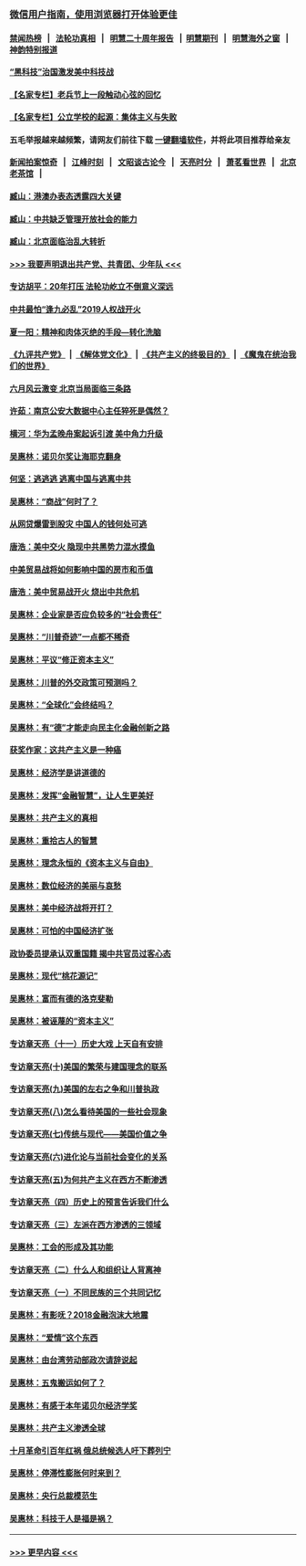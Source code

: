 ### [微信用户指南，使用浏览器打开体验更佳](https://github.com/gfw-breaker/banned-news1/blob/master/indexes/wechat-guide.md?t=0)
#### [禁闻热榜](热点新闻.md?t=0)  &nbsp;&nbsp;|&nbsp;&nbsp; [法轮功真相](https://github.com/gfw-breaker/truth/blob/master/README.md?t=0) &nbsp;&nbsp;|&nbsp;&nbsp; [明慧二十周年报告](https://github.com/gfw-breaker/mh-reports/blob/master/README.md?t=0) &nbsp;&nbsp;|&nbsp;&nbsp;[明慧期刊](https://github.com/gfw-breaker/mh-qikan) &nbsp;&nbsp;|&nbsp;&nbsp; [明慧海外之窗](https://github.com/gfw-breaker/mh-news/blob/master/README.md?t=0) &nbsp;&nbsp;|&nbsp;&nbsp; [神韵特别报道](https://github.com/gfw-breaker/mh-news/blob/master/shenyun.md?t=0)
#### [“黑科技”治国激发美中科技战](../pages/nsc423/n11638056.md?t=02060655) 
#### [【名家专栏】老兵节上一段触动心弦的回忆](../pages/nsc423/n11646016.md?t=02060655) 
#### [【名家专栏】公立学校的起源：集体主义与失败](../pages/nsc423/n11601833.md?t=02060655) 
#### 五毛举报越来越频繁，请网友们前往下载 [一键翻墙软件](https://github.com/gfw-breaker/ssr-accounts)，并将此项目推荐给亲友
#### [新闻拍案惊奇](https://github.com/gfw-breaker/banned-news1/blob/master/pages/link4.md) &nbsp;&nbsp;|&nbsp;&nbsp; [江峰时刻](https://github.com/gfw-breaker/banned-news1/blob/master/pages/link4.md) &nbsp;&nbsp;|&nbsp;&nbsp; [文昭谈古论今](https://github.com/gfw-breaker/banned-news1/blob/master/pages/link4.md) &nbsp;&nbsp;|&nbsp;&nbsp; [天亮时分](https://github.com/gfw-breaker/banned-news1/blob/master/pages/link4.md) &nbsp;&nbsp;|&nbsp;&nbsp; [萧茗看世界](https://github.com/gfw-breaker/banned-news1/blob/master/pages/link4.md) &nbsp;&nbsp;|&nbsp;&nbsp; [北京老茶馆](https://github.com/gfw-breaker/banned-news1/blob/master/pages/link4.md) &nbsp;&nbsp;|&nbsp;&nbsp; 
#### [臧山：港澳办表态透露四大关键](../pages/nsc423/n11421628.md?t=02060655) 
#### [臧山：中共缺乏管理开放社会的能力](../pages/nsc423/n11407457.md?t=02060655) 
#### [臧山：北京面临治乱大转折](../pages/nsc423/n11406895.md?t=02060655) 
#### [>>> 我要声明退出共产党、共青团、少年队 <<<](https://github.com/begood0513/goodnews/blob/master/quit/letter.md) 
#### [专访胡平：20年打压 法轮功屹立不倒意义深远](../pages/nsc423/n11398800.md?t=02060655) 
#### [中共最怕“逢九必乱”2019人权战开火](../pages/nsc423/n11385248.md?t=02060655) 
#### [夏一阳：精神和肉体灭绝的手段—转化洗脑](../pages/nsc423/n11368250.md?t=02060655) 
#### [《九评共产党》](https://github.com/begood0513/9ping.md/blob/master/README.md) &nbsp;|&nbsp; [《解体党文化》](../../../../jtdwh.md/blob/master/README.md)  &nbsp;|&nbsp; [《共产主义的终极目的》](../../../../gczydzjmd.md/blob/master/README.md) &nbsp;|&nbsp; [《魔鬼在统治我们的世界》](../../../../mgztzwmdsj.md/blob/master/README.md) 
#### [六月风云激变 北京当局面临三条路](../pages/nsc423/n11313668.md?t=02060655) 
#### [许茹：南京公安大数据中心主任猝死是偶然？](../pages/nsc423/n11064744.md?t=02060655) 
#### [横河：华为孟晚舟案起诉引渡 美中角力升级](../pages/nsc423/n11027230.md?t=02060655) 
#### [吴惠林：诺贝尔奖让海耶克翻身](../pages/nsc423/n10890049.md?t=02060655) 
#### [何坚：逃逃逃 逃离中国与逃离中共](../pages/nsc423/n10592891.md?t=02060655) 
#### [吴惠林：“商战”何时了？](../pages/nsc423/n10573558.md?t=02060655) 
#### [从网贷爆雷到股灾 中国人的钱何处可逃](../pages/nsc423/n10572800.md?t=02060655) 
#### [唐浩：美中交火 隐现中共黑势力混水摸鱼](../pages/nsc423/n10544040.md?t=02060655) 
#### [中美贸易战将如何影响中国的房市和币值](../pages/nsc423/n10543697.md?t=02060655) 
#### [唐浩：美中贸易战开火 烧出中共危机](../pages/nsc423/n10540126.md?t=02060655) 
#### [吴惠林：企业家是否应负较多的“社会责任”](../pages/nsc423/n10535022.md?t=02060655) 
#### [吴惠林：“川普奇迹”一点都不稀奇](../pages/nsc423/n10512808.md?t=02060655) 
#### [吴惠林：平议“修正资本主义”](../pages/nsc423/n10495724.md?t=02060655) 
#### [吴惠林：川普的外交政策可预测吗？](../pages/nsc423/n10462387.md?t=02060655) 
#### [吴惠林：“全球化”会终结吗？](../pages/nsc423/n10452838.md?t=02060655) 
#### [吴惠林：有“德”才能走向民主化金融创新之路](../pages/nsc423/n10432292.md?t=02060655) 
#### [获奖作家：这共产主义是一种癌](../pages/nsc423/n10431541.md?t=02060655) 
#### [吴惠林：经济学是讲道德的](../pages/nsc423/n10398014.md?t=02060655) 
#### [吴惠林：发挥“金融智慧”，让人生更美好](../pages/nsc423/n10375019.md?t=02060655) 
#### [吴惠林：共产主义的真相](../pages/nsc423/n10351394.md?t=02060655) 
#### [吴惠林：重拾古人的智慧](../pages/nsc423/n10337691.md?t=02060655) 
#### [吴惠林：理念永恒的《资本主义与自由》](../pages/nsc423/n10316274.md?t=02060655) 
#### [吴惠林：数位经济的美丽与哀愁](../pages/nsc423/n10292946.md?t=02060655) 
#### [吴惠林：美中经济战将开打？](../pages/nsc423/n10258825.md?t=02060655) 
#### [吴惠林：可怕的中国经济扩张](../pages/nsc423/n10219147.md?t=02060655) 
#### [政协委员提承认双重国籍 揭中共官员过客心态](../pages/nsc423/n10208809.md?t=02060655) 
#### [吴惠林：现代“桃花源记”](../pages/nsc423/n10185234.md?t=02060655) 
#### [吴惠林：富而有德的洛克斐勒](../pages/nsc423/n10142264.md?t=02060655) 
#### [吴惠林：被诬蔑的“资本主义”](../pages/nsc423/n10124816.md?t=02060655) 
#### [专访章天亮（十一）历史大戏 上天自有安排](../pages/nsc423/n10094905.md?t=02060655) 
#### [专访章天亮(十)美国的繁荣与建国理念的联系](../pages/nsc423/n10094899.md?t=02060655) 
#### [专访章天亮(九)美国的左右之争和川普执政](../pages/nsc423/n10094889.md?t=02060655) 
#### [专访章天亮(八)怎么看待美国的一些社会现象](../pages/nsc423/n10094857.md?t=02060655) 
#### [专访章天亮(七)传统与现代——美国价值之争](../pages/nsc423/n10093140.md?t=02060655) 
#### [专访章天亮(六)进化论与当前社会变化的关系](../pages/nsc423/n10092036.md?t=02060655) 
#### [专访章天亮(五)为何共产主义在西方不断渗透](../pages/nsc423/n10083620.md?t=02060655) 
#### [专访章天亮（四）历史上的预言告诉我们什么](../pages/nsc423/n10083606.md?t=02060655) 
#### [专访章天亮（三）左派在西方渗透的三领域](../pages/nsc423/n10081115.md?t=02060655) 
#### [吴惠林：工会的形成及其功能](../pages/nsc423/n10080633.md?t=02060655) 
#### [专访章天亮（二）什么人和组织让人背离神](../pages/nsc423/n10076637.md?t=02060655) 
#### [专访章天亮（一）不同民族的三个共同记忆](../pages/nsc423/n10074188.md?t=02060655) 
#### [吴惠林：有影呒？2018金融泡沫大地震](../pages/nsc423/n10040534.md?t=02060655) 
#### [吴惠林：“爱情”这个东西](../pages/nsc423/n10019423.md?t=02060655) 
#### [吴惠林：由台湾劳动部政次请辞说起](../pages/nsc423/n9979679.md?t=02060655) 
#### [吴惠林：五鬼搬运如何了？](../pages/nsc423/n9925338.md?t=02060655) 
#### [吴惠林：有感于本年诺贝尔经济学奖](../pages/nsc423/n9871883.md?t=02060655) 
#### [吴惠林：共产主义渗透全球](../pages/nsc423/n9812748.md?t=02060655) 
#### [十月革命引百年红祸 俄总统候选人吁下葬列宁](../pages/nsc423/n9810182.md?t=02060655) 
#### [吴惠林：停滞性膨胀何时来到？](../pages/nsc423/n9764136.md?t=02060655) 
#### [吴惠林：央行总裁模范生](../pages/nsc423/n9728134.md?t=02060655) 
#### [吴惠林：科技于人是福是祸？](../pages/nsc423/n9672982.md?t=02060655) 

----
#### [ >>> 更早内容 <<< ](../indexes/nsc423-earlier.md)
